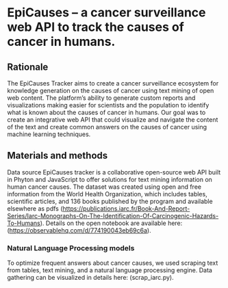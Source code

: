 # EpiCauses – a cancer surveillance web API to track the causes of cancer in humans.

## Rationale
The EpiCauses Tracker aims to create a cancer surveillance ecosystem for knowledge generation on the causes of cancer using text mining of open web content. The platform’s ability to generate custom reports and visualizations making easier for scientists and the population to identify what is known about the causes of cancer in humans. Our goal was to create an integrative web API that could visualize and navigate the content of the text and create common answers on the causes of cancer using machine learning techniques.

## Materials and methods
Data source
EpiCauses tracker is a collaborative open-source web API built in Phyton and JavaScript to offer solutions for text mining information on human cancer causes. The dataset was created using open and free information from the World Health Organization, which includes tables, scientific articles,  and 136 books published by the program and available elsewhere as pdfs (https://publications.iarc.fr/Book-And-Report-Series/Iarc-Monographs-On-The-Identification-Of-Carcinogenic-Hazards-To-Humans). 
Details on the open notebook are available here: (https://observablehq.com/d/774190043eb69c6a).
### Natural Language Processing models
To optimize frequent answers about cancer causes, we used scraping text from tables, text mining, and a natural language processing engine. Data gathering can be visualized in details here:  (scrap_iarc.py).

